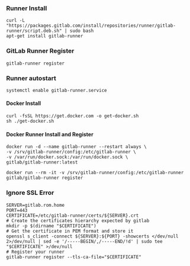 ### Runner Install

```
curl -L "https://packages.gitlab.com/install/repositories/runner/gitlab-runner/script.deb.sh" | sudo bash
apt-get install gitlab-runner
```

### GitLab Runner Register

`gitlab-runner register`

### Runner autostart

`systemctl enable gitlab-runner.service`

#### Docker Install

```
curl -fsSL https://get.docker.com -o get-docker.sh
sh ./get-docker.sh
```

#### Docker Runner Install and Register

```
docker run -d --name gitlab-runner --restart always \
-v /srv/gitlab-runner/config:/etc/gitlab-runner \
-v /var/run/docker.sock:/var/run/docker.sock \
gitlab/gitlab-runner:latest

docker run --rm -it -v /srv/gitlab-runner/config:/etc/gitlab-runner gitlab/gitlab-runner register
```

### Ignore SSL Error
```
SERVER=gitlab.rom.home
PORT=443
CERTIFICATE=/etc/gitlab-runner/certs/${SERVER}.crt
# Create the certificates hierarchy expected by gitlab
mkdir -p $(dirname "$CERTIFICATE")
# Get the certificate in PEM format and store it
openssl s_client -connect ${SERVER}:${PORT} -showcerts </dev/null 2>/dev/null | sed -e '/-----BEGIN/,/-----END/!d' | sudo tee "$CERTIFICATE" >/dev/null
# Register your runner
gitlab-runner register --tls-ca-file="$CERTIFICATE"
```

